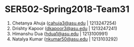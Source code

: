 # SER502-Spring2018-Team31
1. Chetanya Ahuja (cahuja3@asu.edu | 1213247254) 
2. Drishty Kapoor (dkapoor3@asu.edu | 1213247241)
3. Himanshu Dua (hdua1@asu.edu | 1213100991)
4. Natalya Kumar (nkumar50@asu.edu | 1213103292)
